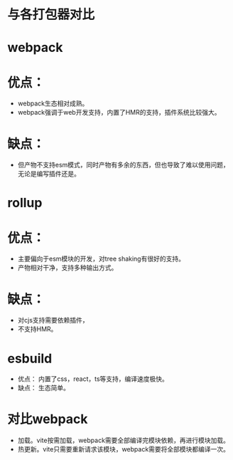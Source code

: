 
# 与各打包器对比

# webpack
# 优点：
  - webpack生态相对成熟。
  - webpack强调于web开发支持，内置了HMR的支持，插件系统比较强大。
# 缺点：
  - 但产物不支持esm模式，同时产物有多余的东西，但也导致了难以使用问题，无论是编写插件还是。

# rollup
# 优点：
  - 主要偏向于esm模块的开发，对tree shaking有很好的支持。
  - 产物相对干净，支持多种输出方式。
# 缺点：
  - 对cjs支持需要依赖插件，
  - 不支持HMR。

# esbuild
- 优点： 内置了css，react，ts等支持，编译速度极快。
- 缺点： 生态简单。

# 对比webpack
- 加载。vite按需加载，webpack需要全部编译完模块依赖，再进行模块加载。
- 热更新。vite只需要重新请求该模块，webpack需要将全部模块都编译一次。